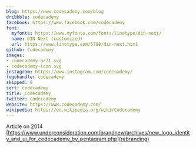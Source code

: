 ```yaml
---
blog: https://www.codecademy.com/blog
dribbble: codecademy
facebook: https://www.facebook.com/codecademy
font:
  myfonts: https://www.myfonts.com/fonts/linotype/din-next/
  name: DIN Next (customized)
  url: https://www.linotype.com/5798/din-next.html
github: Codecademy
images:
- codecademy-ar21.svg
- codecademy-icon.svg
instagram: https://www.instagram.com/codecademy/
logohandle: codecademy
skipped: 0
sort: codecademy
title: Codecademy
twitter: codecademy
website: https://www.codecademy.com/
wikipedia: https://en.wikipedia.org/wiki/Codecademy
---
```


Article on 2014 [https://www.underconsideration.com/brandnew/archives/new_logo_identity_and_ui_for_codecademy_by_pentagram.php](rebranding)
